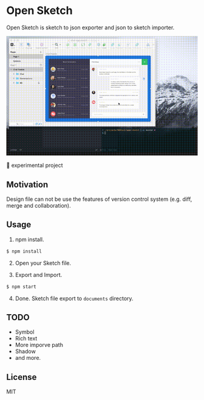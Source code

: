 # Open Sketch

Open Sketch is sketch to json exporter and json to sketch importer.

![Intro](doc/images/intro.gif)

:baby_chick: experimental project

## Motivation

Design file can not be use the features of version control system (e.g. diff, merge and collaboration).

## Usage

1. npm install.

```sh
$ npm install
```

2. Open your Sketch file.

3. Export and Import.

```sh
$ npm start
```

4. Done. Sketch file export to `documents` directory.

## TODO

- Symbol
- Rich text
- More imporve path
- Shadow
- and more.

## License
MIT
